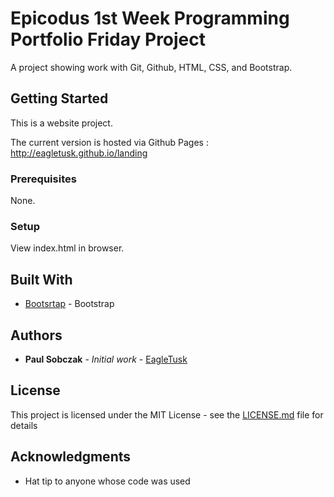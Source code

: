 # Epicodus 1st Week Programming Portfolio Friday Project

A project showing work with Git, Github, HTML, CSS, and Bootstrap.

## Getting Started

This is a website project.

The current version is hosted via Github Pages : http://eagletusk.github.io/landing

### Prerequisites

None.

### Setup

View index.html in browser.

## Built With

* [Bootsrtap](https://getbootstrap.com/docs/4.1/getting-started/introduction/) - Bootstrap

## Authors

* **Paul Sobczak** - *Initial work* - [EagleTusk](https://github.com/Eagletusk)

## License

This project is licensed under the MIT License - see the [LICENSE.md](LICENSE.md) file for details

## Acknowledgments

* Hat tip to anyone whose code was used
